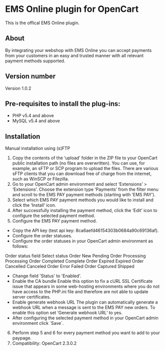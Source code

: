 # EMS Online plugin for OpenCart
This is the offical EMS Online plugin.

## About

By integrating your webshop with EMS Online you can accept payments from your customers in an easy and trusted manner with all relevant payment methods supported.

## Version number
Version 1.0.2

## Pre-requisites to install the plug-ins: 
- PHP v5.4 and above
- MySQL v5.4 and above

## Installation
Manual installation using (s)FTP

1. Copy the contents of the ‘upload’ folder in the ZIP file to your OpenCart public installation path (no files are overwritten). You can use, for example, an sFTP or SCP program to upload the files. There are various sFTP clients that you can download free of charge from the internet, such as WinSCP or Filezilla.
2. Go to your OpenCart admin environment and select ‘Extensions’ > ‘Extensions’. Choose the extension type ‘Payments’ from the filter menu and scroll to the EMS PAY payment methods (starting with ‘EMS PAY’). 	
3. Select which EMS PAY payment methods you would like to install and click the ‘Install’ icon.
4. After successfully installing the payment method, click the ‘Edit’ icon to configure the selected payment method.
5. Configure the EMS PAY payment method.
- Copy the API key (test api key: 8ca6aefd46154303b0684a90c69136af).
- Configure the order statuses.
- Configure the order statuses in your OpenCart admin environment as follows:

Order status field	Select status
Order New	Pending
Order Processing	Processing
Order Completed	Complete
Order Expired	Expired
Order Cancelled	Canceled
Order Error	Failed
Order Captured	Shipped

- Change field 'Status' to 'Enabled'.
- Enable the CA bundle
Enable this option to fix a cURL SSL Certificate issue that appears in some web-hosting environments where you do not have access to the PHP.ini file and therefore are not able to update server certificates.
- Enable generate webhook URL
The plugin can automatically generate a webhook URL when a message is sent to the EMS PAY new orders. To enable this option set ‘Generate webhook URL’ to yes.
- After configuring the selected payment method in your OpenCart admin environment click ´Save´.

6. Perform step 5 and 6 for every payment method you want to add to your paypage.
7. Compatibility: OpenCart 2.3.0.2
